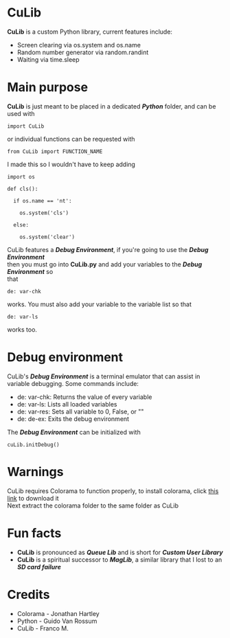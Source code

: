 # CuLib

**CuLib** is a custom Python library, current features include:

* Screen clearing via os.system and os.name
* Random number generator via random.randint
* Waiting via time.sleep

# Main purpose

**CuLib** is just meant to be placed in a dedicated ***Python*** folder, and can be used with
  
    import CuLib

or individual functions can be requested with 
  
    from CuLib import FUNCTION_NAME

I made this so I wouldn't
have to keep adding

    import os
  
    def cls():
  
      if os.name == 'nt':
  
        os.system('cls')
  
      else:
  
        os.system('clear')

CuLib features a ***Debug Environment***, if you're going to use the ***Debug Environment***  
then you must go into **CuLib.py** and add your variables to the ***Debug Environment*** so  
that

    de: var-chk

works. You must also add your variable to the variable list so that

    de: var-ls

works too.

# Debug environment

CuLib's ***Debug Environment*** is a terminal emulator that can assist in variable debugging.
Some commands include:

* de: var-chk: Returns the value of every variable
* de: var-ls: Lists all loaded variables
* de: var-res: Sets all variable to 0, False, or ""
* de: de-ex: Exits the debug environment

The ***Debug Environment*** can be initialized with

    cuLib.initDebug()

# Warnings

CuLib requires Colorama to function properly, to install colorama, click [this link](https://files.pythonhosted.org/packages/d8/53/6f443c9a4a8358a93a6792e2acffb9d9d5cb0a5cfd8802644b7b1c9a02e4/colorama-0.4.6.tar.gz) to download it  
Next extract the colorama folder to the same folder as CuLib

# Fun facts

  *  **CuLib** is pronounced as ***Queue Lib*** and is short for ***Custom User Library***  
  *  **CuLib** is a spiritual successor to ***MagLib***, a similar library that I lost 
     to an ***SD card failure***

# Credits

* Colorama - Jonathan Hartley
* Python - Guido Van Rossum
* CuLib - Franco M.
